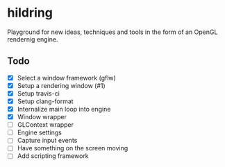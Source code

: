 # hildring

Playground for new ideas, techniques and tools in the form of an OpenGL rendernig engine.

## Todo
- [x] Select a window framework (gflw)
- [x] Setup a rendering window (#1)
- [x] Setup travis-ci
- [x] Setup clang-format
- [x] Internalize main loop into engine
- [x] Window wrapper
- [ ] GLContext wrapper
- [ ] Engine settings
- [ ] Capture input events
- [ ] Have something on the screen moving
- [ ] Add scripting framework
